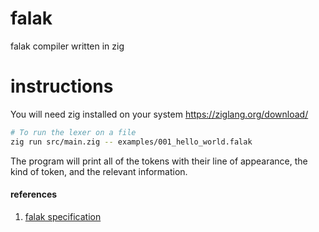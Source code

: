 # falak

falak compiler written in zig

# instructions

You will need zig installed on your system https://ziglang.org/download/

```sh
# To run the lexer on a file
zig run src/main.zig -- examples/001_hello_world.falak
```

The program will print all of the tokens with their line of appearance, the kind of token,
and the relevant information.


#### references

1. [falak specification](https://arielortiz.info/s202113/tc3048/falak/falak_language_spec.html#_introduction)

